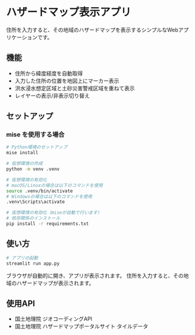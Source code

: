 # ハザードマップ表示アプリ

住所を入力すると、その地域のハザードマップを表示するシンプルなWebアプリケーションです。

## 機能

- 住所から緯度経度を自動取得
- 入力した住所の位置を地図上にマーカー表示
- 洪水浸水想定区域と土砂災害警戒区域を重ねて表示
- レイヤーの表示/非表示切り替え

## セットアップ

### mise を使用する場合

```bash
# Python環境のセットアップ
mise install

# 仮想環境の作成
python -m venv .venv

# 仮想環境の有効化
# macOS/Linuxの場合は以下のコマンドを使用
source .venv/bin/activate
# Windowsの場合は以下のコマンドを使用
.venv\Scripts\activate

# 仮想環境の有効化（miseが自動で行います）
# 依存関係のインストール
pip install -r requirements.txt
```

## 使い方

```bash
# アプリの起動
streamlit run app.py
```

ブラウザが自動的に開き、アプリが表示されます。
住所を入力すると、その地域のハザードマップが表示されます。

## 使用API

- 国土地理院 ジオコーディングAPI
- 国土地理院 ハザードマップポータルサイト タイルデータ